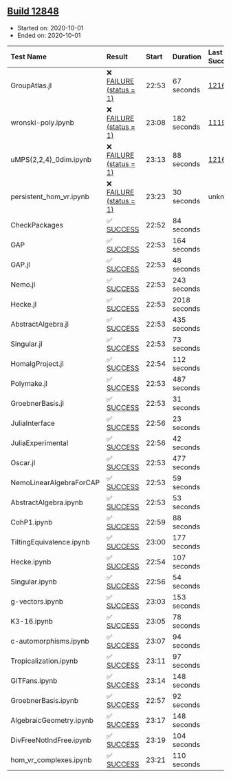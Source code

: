 ## [Build 12848](https://oscarci.mathematik.uni-kl.de/job/oscar/12848/)

* Started on: 2020-10-01
* Ended on: 2020-10-01

| Test Name    | Result | Start | Duration | Last Success | First Failure |
|:-------------|:-------|:------|:---------|:-------------|:--------------|
| GroupAtlas.jl | ❌ [FAILURE (status = 1)](https://oscarci.mathematik.uni-kl.de/job/oscar/12848/artifact/logs/build-12848/GroupAtlas.jl.log) | 22:53 | 67 seconds | [12167](https://oscarci.mathematik.uni-kl.de/job/oscar/12167/) | [12168](https://oscarci.mathematik.uni-kl.de/job/oscar/12168/) |
| wronski-poly.ipynb | ❌ [FAILURE (status = 1)](https://oscarci.mathematik.uni-kl.de/job/oscar/12848/artifact/logs/build-12848/wronski-poly.ipynb.log) | 23:08 | 182 seconds | [11192](https://oscarci.mathematik.uni-kl.de/job/oscar/11192/) | [11193](https://oscarci.mathematik.uni-kl.de/job/oscar/11193/) |
| uMPS(2,2,4)_0dim.ipynb | ❌ [FAILURE (status = 1)](https://oscarci.mathematik.uni-kl.de/job/oscar/12848/artifact/logs/build-12848/uMPS-2-2-4-_0dim.ipynb.log) | 23:13 | 88 seconds | [12167](https://oscarci.mathematik.uni-kl.de/job/oscar/12167/) | [12168](https://oscarci.mathematik.uni-kl.de/job/oscar/12168/) |
| persistent_hom_vr.ipynb | ❌ [FAILURE (status = 1)](https://oscarci.mathematik.uni-kl.de/job/oscar/12848/artifact/logs/build-12848/persistent_hom_vr.ipynb.log) | 23:23 | 30 seconds | unknown | unknown |
| CheckPackages | ✅ [SUCCESS](https://oscarci.mathematik.uni-kl.de/job/oscar/12848/artifact/logs/build-12848/CheckPackages.log) | 22:52 | 84 seconds |  |  |
| GAP | ✅ [SUCCESS](https://oscarci.mathematik.uni-kl.de/job/oscar/12848/artifact/logs/build-12848/GAP.log) | 22:53 | 164 seconds |  |  |
| GAP.jl | ✅ [SUCCESS](https://oscarci.mathematik.uni-kl.de/job/oscar/12848/artifact/logs/build-12848/GAP.jl.log) | 22:53 | 48 seconds |  |  |
| Nemo.jl | ✅ [SUCCESS](https://oscarci.mathematik.uni-kl.de/job/oscar/12848/artifact/logs/build-12848/Nemo.jl.log) | 22:53 | 243 seconds |  |  |
| Hecke.jl | ✅ [SUCCESS](https://oscarci.mathematik.uni-kl.de/job/oscar/12848/artifact/logs/build-12848/Hecke.jl.log) | 22:53 | 2018 seconds |  |  |
| AbstractAlgebra.jl | ✅ [SUCCESS](https://oscarci.mathematik.uni-kl.de/job/oscar/12848/artifact/logs/build-12848/AbstractAlgebra.jl.log) | 22:53 | 435 seconds |  |  |
| Singular.jl | ✅ [SUCCESS](https://oscarci.mathematik.uni-kl.de/job/oscar/12848/artifact/logs/build-12848/Singular.jl.log) | 22:53 | 73 seconds |  |  |
| HomalgProject.jl | ✅ [SUCCESS](https://oscarci.mathematik.uni-kl.de/job/oscar/12848/artifact/logs/build-12848/HomalgProject.jl.log) | 22:54 | 112 seconds |  |  |
| Polymake.jl | ✅ [SUCCESS](https://oscarci.mathematik.uni-kl.de/job/oscar/12848/artifact/logs/build-12848/Polymake.jl.log) | 22:53 | 487 seconds |  |  |
| GroebnerBasis.jl | ✅ [SUCCESS](https://oscarci.mathematik.uni-kl.de/job/oscar/12848/artifact/logs/build-12848/GroebnerBasis.jl.log) | 22:53 | 31 seconds |  |  |
| JuliaInterface | ✅ [SUCCESS](https://oscarci.mathematik.uni-kl.de/job/oscar/12848/artifact/logs/build-12848/JuliaInterface.log) | 22:56 | 23 seconds |  |  |
| JuliaExperimental | ✅ [SUCCESS](https://oscarci.mathematik.uni-kl.de/job/oscar/12848/artifact/logs/build-12848/JuliaExperimental.log) | 22:56 | 42 seconds |  |  |
| Oscar.jl | ✅ [SUCCESS](https://oscarci.mathematik.uni-kl.de/job/oscar/12848/artifact/logs/build-12848/Oscar.jl.log) | 22:53 | 477 seconds |  |  |
| NemoLinearAlgebraForCAP | ✅ [SUCCESS](https://oscarci.mathematik.uni-kl.de/job/oscar/12848/artifact/logs/build-12848/NemoLinearAlgebraForCAP.log) | 22:53 | 59 seconds |  |  |
| AbstractAlgebra.ipynb | ✅ [SUCCESS](https://oscarci.mathematik.uni-kl.de/job/oscar/12848/artifact/logs/build-12848/AbstractAlgebra.ipynb.log) | 22:53 | 53 seconds |  |  |
| CohP1.ipynb | ✅ [SUCCESS](https://oscarci.mathematik.uni-kl.de/job/oscar/12848/artifact/logs/build-12848/CohP1.ipynb.log) | 22:59 | 88 seconds |  |  |
| TiltingEquivalence.ipynb | ✅ [SUCCESS](https://oscarci.mathematik.uni-kl.de/job/oscar/12848/artifact/logs/build-12848/TiltingEquivalence.ipynb.log) | 23:00 | 177 seconds |  |  |
| Hecke.ipynb | ✅ [SUCCESS](https://oscarci.mathematik.uni-kl.de/job/oscar/12848/artifact/logs/build-12848/Hecke.ipynb.log) | 22:54 | 107 seconds |  |  |
| Singular.ipynb | ✅ [SUCCESS](https://oscarci.mathematik.uni-kl.de/job/oscar/12848/artifact/logs/build-12848/Singular.ipynb.log) | 22:56 | 54 seconds |  |  |
| g-vectors.ipynb | ✅ [SUCCESS](https://oscarci.mathematik.uni-kl.de/job/oscar/12848/artifact/logs/build-12848/g-vectors.ipynb.log) | 23:03 | 153 seconds |  |  |
| K3-16.ipynb | ✅ [SUCCESS](https://oscarci.mathematik.uni-kl.de/job/oscar/12848/artifact/logs/build-12848/K3-16.ipynb.log) | 23:05 | 78 seconds |  |  |
| c-automorphisms.ipynb | ✅ [SUCCESS](https://oscarci.mathematik.uni-kl.de/job/oscar/12848/artifact/logs/build-12848/c-automorphisms.ipynb.log) | 23:07 | 94 seconds |  |  |
| Tropicalization.ipynb | ✅ [SUCCESS](https://oscarci.mathematik.uni-kl.de/job/oscar/12848/artifact/logs/build-12848/Tropicalization.ipynb.log) | 23:11 | 97 seconds |  |  |
| GITFans.ipynb | ✅ [SUCCESS](https://oscarci.mathematik.uni-kl.de/job/oscar/12848/artifact/logs/build-12848/GITFans.ipynb.log) | 23:14 | 148 seconds |  |  |
| GroebnerBasis.ipynb | ✅ [SUCCESS](https://oscarci.mathematik.uni-kl.de/job/oscar/12848/artifact/logs/build-12848/GroebnerBasis.ipynb.log) | 22:57 | 92 seconds |  |  |
| AlgebraicGeometry.ipynb | ✅ [SUCCESS](https://oscarci.mathematik.uni-kl.de/job/oscar/12848/artifact/logs/build-12848/AlgebraicGeometry.ipynb.log) | 23:17 | 148 seconds |  |  |
| DivFreeNotIndFree.ipynb | ✅ [SUCCESS](https://oscarci.mathematik.uni-kl.de/job/oscar/12848/artifact/logs/build-12848/DivFreeNotIndFree.ipynb.log) | 23:19 | 104 seconds |  |  |
| hom_vr_complexes.ipynb | ✅ [SUCCESS](https://oscarci.mathematik.uni-kl.de/job/oscar/12848/artifact/logs/build-12848/hom_vr_complexes.ipynb.log) | 23:21 | 110 seconds |  |  |
